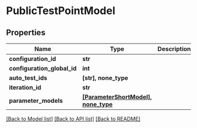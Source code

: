 # PublicTestPointModel


## Properties
Name | Type | Description | Notes
------------ | ------------- | ------------- | -------------
**configuration_id** | **str** |  | [optional] 
**configuration_global_id** | **int** |  | [optional] 
**auto_test_ids** | **[str], none_type** |  | [optional] 
**iteration_id** | **str** |  | [optional] 
**parameter_models** | [**[ParameterShortModel], none_type**](ParameterShortModel.md) |  | [optional] 

[[Back to Model list]](../README.md#documentation-for-models) [[Back to API list]](../README.md#documentation-for-api-endpoints) [[Back to README]](../README.md)


